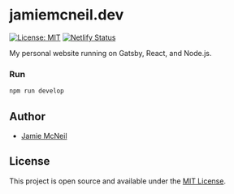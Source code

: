 # jamiemcneil.dev

[![License: MIT](https://img.shields.io/badge/License-MIT-blue.svg)](https://opensource.org/licenses/MIT) [![Netlify Status](https://api.netlify.com/api/v1/badges/b169bd4a-ab64-43d6-9be7-58b4a6ef4949/deploy-status)](https://app.netlify.com/sites/angry-banach-2225e4/deploys)

My personal website running on Gatsby, React, and Node.js.

### Run

```bash
npm run develop
```

## Author

- [Jamie McNeil](https://www.jamiemcneil.dev)

## License

This project is open source and available under the [MIT License](LICENSE).
